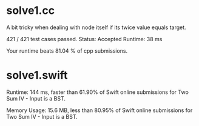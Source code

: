 # solve1.cc

A bit tricky when dealing with node itself if its twice value equals target.

421 / 421 test cases passed.
Status: Accepted
Runtime: 38 ms

Your runtime beats 81.04 % of cpp submissions.

# solve1.swift

Runtime: 144 ms, faster than 61.90% of Swift online submissions for Two Sum IV - Input is a BST.

Memory Usage: 15.6 MB, less than 80.95% of Swift online submissions for Two Sum IV - Input is a BST.

